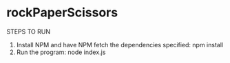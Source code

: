 # rockPaperScissors

STEPS TO RUN
1. Install NPM and have NPM fetch the dependencies specified: npm install
2. Run the program: node index.js
